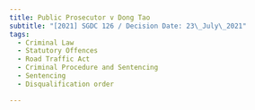 ```yaml
---
title: Public Prosecutor v Dong Tao
subtitle: "[2021] SGDC 126 / Decision Date: 23\_July\_2021"
tags:
  - Criminal Law
  - Statutory Offences
  - Road Traffic Act
  - Criminal Procedure and Sentencing
  - Sentencing
  - Disqualification order

---
```

